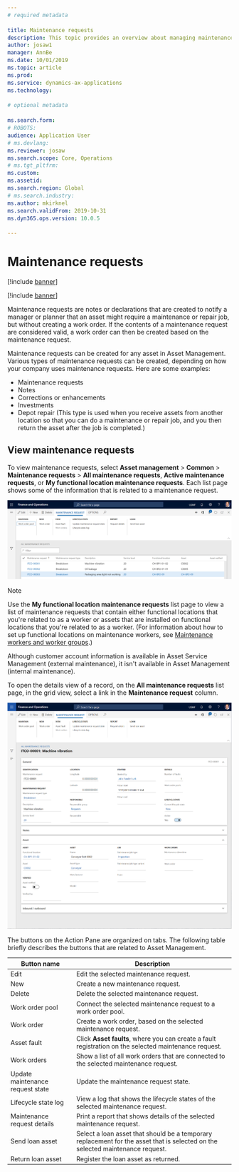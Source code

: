 ```yaml
---
# required metadata

title: Maintenance requests
description: This topic provides an overview about managing maintenance requests in Asset Management
author: josaw1
manager: AnnBe
ms.date: 10/01/2019
ms.topic: article
ms.prod: 
ms.service: dynamics-ax-applications
ms.technology: 

# optional metadata

ms.search.form: 
# ROBOTS: 
audience: Application User
# ms.devlang: 
ms.reviewer: josaw
ms.search.scope: Core, Operations
# ms.tgt_pltfrm: 
ms.custom: 
ms.assetid: 
ms.search.region: Global
# ms.search.industry: 
ms.author: mkirknel
ms.search.validFrom: 2019-10-31
ms.dyn365.ops.version: 10.0.5

---
```


# Maintenance requests

[!include [banner](../../includes/banner.md)]

[!include [banner](../../includes/preview-banner.md)]

Maintenance requests are notes or declarations that are created to notify a manager or planner that an asset might require a maintenance or repair job, but without creating a work order. If the contents of a maintenance request are considered valid, a work order can then be created based on the maintenance request.

Maintenance requests can be created for any asset in Asset Management. Various types of maintenance requests can be created, depending on how your company uses maintenance requests. Here are some examples:

- Maintenance requests
- Notes
- Corrections or enhancements
- Investments
- Depot repair (This type is used when you receive assets from another location so that you can do a maintenance or repair job, and you then return the asset after the job is completed.)

## View maintenance requests

To view maintenance requests, select **Asset management** \> **Common** \> **Maintenance requests** \> **All maintenance requests**, **Active maintenance requests**, or **My functional location maintenance requests**. Each list page shows some of the information that is related to a maintenance request.

![Figure 1](media/01-manage-maintenance-requests.png)

> [!NOTE]
> Use the **My functional location maintenance requests** list page to view a list of maintenance requests that contain either functional locations that you're related to as a worker or assets that are installed on functional locations that you're related to as a worker. (For information about how to set up functional locations on maintenance workers, see [Maintenance workers and worker groups](../setup-for-objects/workers-and-worker-groups.md).)
> 
> Although customer account information is available in Asset Service Management (external maintenance), it isn't available in Asset Management (internal maintenance).

To open the details view of a record, on the **All maintenance requests** list page, in the grid view, select a link in the **Maintenance request** column.

![Figure 2](media/02-manage-maintenance-requests.png)

The buttons on the Action Pane are organized on tabs. The following table briefly describes the buttons that are related to Asset Management.

| Button name                      | Description |
|----------------------------------|-------------|
| Edit                             | Edit the selected maintenance request. |
| New                              | Create a new maintenance request. |
| Delete                           | Delete the selected maintenance request. |
| Work order pool                  | Connect the selected maintenance request to a work order pool. |
| Work order                       | Create a work order, based on the selected maintenance request. |
| Asset fault                      | Click **Asset faults**, where you can create a fault registration on the selected maintenance request. |
| Work orders                      | Show a list of all work orders that are connected to the selected maintenance request. |
| Update maintenance request state | Update the maintenance request state. |
| Lifecycle state log              | View a log that shows the lifecycle states of the selected maintenance request. |
| Maintenance request details      | Print a report that shows details of the selected maintenance request. |
| Send loan asset                  | Select a loan asset that should be a temporary replacement for the asset that is selected on the selected maintenance request. |
| Return loan asset                | Register the loan asset as returned. |

